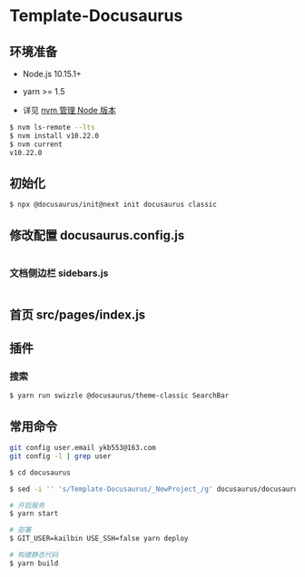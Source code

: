 # Template-Docusaurus



## 环境准备

- Node.js 10.15.1+
- yarn >= 1.5

- 详见 [nvm 管理 Node 版本](http://kail.xyz/JavaScript/docs/Npm/NVM/)



```bash
$ nvm ls-remote --lts
$ nvm install v10.22.0
$ nvm current 
v10.22.0
```



## 初始化

```bash
$ npx @docusaurus/init@next init docusaurus classic
```



## 修改配置 docusaurus.config.js

```bash

```



### 文档侧边栏 sidebars.js

```bash

```



## 首页 src/pages/index.js



## 插件

### 搜索

```bash
$ yarn run swizzle @docusaurus/theme-classic SearchBar
```





## 常用命令

```bash
git config user.email ykb553@163.com
git config -l | grep user

$ cd docusaurus

$ sed -i '' 's/Template-Docusaurus/_NewProject_/g' docusaurus/docusaurus.config.js README.md

# 开启服务
$ yarn start

# 部署
$ GIT_USER=kailbin USE_SSH=false yarn deploy

# 构建静态代码
$ yarn build
```



